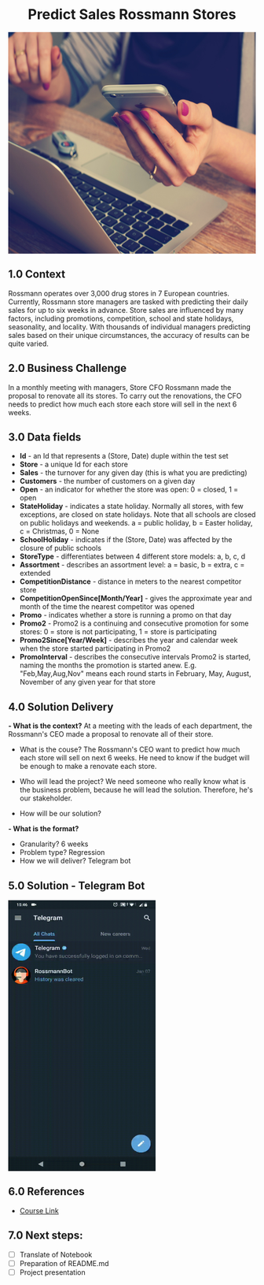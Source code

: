 <h1 align="center"> Predict Sales Rossmann Stores </h1> 

<img align="center"  height="450" width="1000" src="https://github.com/brunalimap/DataScience_em_Producao/blob/main/img/img01.jpg" >

## 1.0 Context

<p> Rossmann operates over 3,000 drug stores in 7 European countries. Currently, Rossmann store managers are tasked with predicting their daily sales for up to six weeks in advance. Store sales are influenced by many factors, including promotions, competition, school and state holidays, seasonality, and locality. With thousands of individual managers predicting sales based on their unique circumstances, the accuracy of results can be quite varied. </p>

## 2.0 Business Challenge

<p> In a monthly meeting with managers, Store CFO Rossmann made the proposal to renovate all its stores. To carry out the renovations, the CFO needs to predict how much each store each store will sell in the next 6 weeks. </p>

## 3.0 Data fields


- <b>Id</b> - an Id that represents a (Store, Date) duple within the test set
- <b>Store</b> - a unique Id for each store
- <b>Sales</b> - the turnover for any given day (this is what you are predicting)
- <b>Customers</b> - the number of customers on a given day
- <b>Open</b> - an indicator for whether the store was open: 0 = closed, 1 = open
- <b>StateHoliday</b> - indicates a state holiday. Normally all stores, with few exceptions, are closed on state holidays. Note that all schools are closed on public holidays and weekends. a = public holiday, b = Easter holiday, c = Christmas, 0 = None
- <b>SchoolHoliday</b> - indicates if the (Store, Date) was affected by the closure of public schools
- <b>StoreType</b> - differentiates between 4 different store models: a, b, c, d
- <b>Assortment</b> - describes an assortment level: a = basic, b = extra, c = extended
- <b>CompetitionDistance</b> - distance in meters to the nearest competitor store
- <b>CompetitionOpenSince[Month/Year]</b> - gives the approximate year and month of the time the nearest competitor was opened
- <b>Promo</b> - indicates whether a store is running a promo on that day
- <b>Promo2</b> - Promo2 is a continuing and consecutive promotion for some stores: 0 = store is not participating, 1 = store is participating
- <b>Promo2Since[Year/Week]</b> - describes the year and calendar week when the store started participating in Promo2
- <b>PromoInterval</b> - describes the consecutive intervals Promo2 is started, naming the months the promotion is started anew. E.g. "Feb,May,Aug,Nov" means each round starts in February, May, August, November of any given year for that store

## 4.0 Solution Delivery

<b>- What is the context?</b>
At a meeting with the leads of each department, the Rossmann's CEO made a proposal to renovate all of their store.

- What is the couse?
The Rossmann's CEO want to predict how much each store will sell on next 6 weeks. He need to know if the budget will be enough to make a renovate each store.

- Who will lead the project?
We need someone who really know what is the business problem, because he will lead the solution. Therefore, he's our stakeholder.

- How will be our solution?

<b>- What is the format?</b>
- Granularity? 6 weeks
- Problem type? Regression
- How we will deliver? Telegram bot


## 5.0 Solution - Telegram Bot

<img align="center" height="550" width="300" src="https://github.com/brunalimap/DataScience_em_Producao/blob/main/img/rossmann_video.gif">

## 6.0  References
- [Course Link](https://sejaumdatascientist.com/como-ser-um-data-scientist/) 

## 7.0 Next steps:

- [ ] Translate of Notebook
- [ ] Preparation of README.md
- [ ] Project presentation
